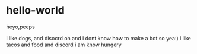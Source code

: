 # hello-world

heyo,peeps

i like dogs, and disocrd oh and i dont know how to make a bot so yea:)
i like tacos and food and discord i am know hungery 
